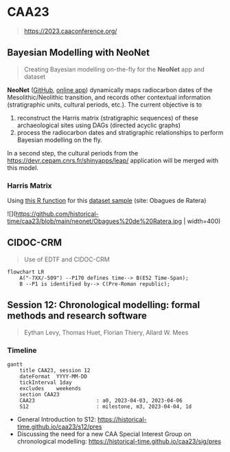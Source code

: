 # CAA23
> https://2023.caaconference.org/

## Bayesian Modelling with NeoNet
> Creating Bayesian modelling on-the-fly for the **NeoNet** app and dataset

**NeoNet** ([GitHub](https://github.com/zoometh/neonet), [online app](http://shinyserver.cfs.unipi.it:3838/C14/)) dynamically maps radiocarbon dates of the Mesolithic/Neolithic transition, and records other contextual information (stratigraphic units, cultural periods, etc.). The current objective is to

1. reconstruct the Harris matrix (stratigraphic sequences) of these archaeological sites using DAGs (directed acyclic graphs)
2. process the radiocarbon dates and stratigraphic relationships to perform Bayesian modelling on the fly.

In a second step, the cultural periods from the https://devr.cepam.cnrs.fr/shinyapps/leap/ application will be merged with this model.

### Harris Matrix

Using [this R function](https://github.com/historical-time/caa23/blob/main/neonet/stratigraphy-neonet.R) for this [dataset sample](https://github.com/historical-time/data-samples/blob/main/neonet/TEST_2.tsv) (site: Obagues de Ratera)

![](https://github.com/historical-time/caa23/blob/main/neonet/Obagues%20de%20Ratera.jpg | width=400)

## CIDOC-CRM
> Use of EDTF and CIDOC-CRM

```mermaid
flowchart LR
    A("-7XX/-509") --P170 defines time--> B(E52 Time-Span);
    B --P1 is identified by--> C(Pre-Roman republic);
```

## Session 12: Chronological modelling: formal methods and research software
> Eythan Levy, Thomas Huet, Florian Thiery, Allard W. Mees

### Timeline 

```mermaid
gantt
    title CAA23, session 12
    dateFormat  YYYY-MM-DD
    tickInterval 1day
    excludes    weekends
    section CAA23
    CAA23                    : a0, 2023-04-03, 2023-04-06
    S12                      : milestone, m3, 2023-04-04, 1d
```

* General Introduction to S12: https://historical-time.github.io/caa23/s12/pres
* Discussing the need for a new CAA Special Interest Group on chronological modelling: https://historical-time.github.io/caa23/sig/pres
